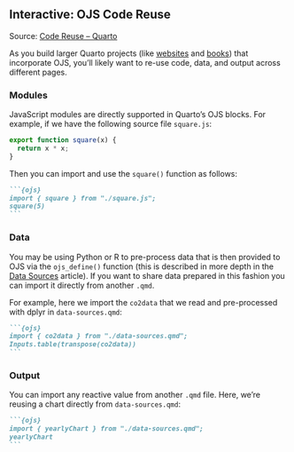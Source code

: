 ## Interactive: OJS Code Reuse

Source: [Code Reuse – Quarto](https://quarto.org/docs/interactive/ojs/code-reuse.html)

As you build larger Quarto projects (like [websites](https://quarto.org/docs/websites/) and [books](https://quarto.org/docs/books/)) that incorporate OJS, you’ll likely want to re-use code, data, and output across different pages.

### Modules

JavaScript modules are directly supported in Quarto’s OJS blocks. For example, if we have the following source file `square.js`:

```javascript
export function square(x) {
  return x * x;
}
```

Then you can import and use the `square()` function as follows:

````markdown
```{ojs}
import { square } from "./square.js";
square(5)
```
````

### Data

You may be using Python or R to pre-process data that is then provided to OJS via the `ojs_define()` function (this is described in more depth in the [Data Sources](https://quarto.org/docs/interactive/ojs/data-sources.html) article). If you want to share data prepared in this fashion you can import it directly from another `.qmd`.

For example, here we import the `co2data` that we read and pre-processed with dplyr in `data-sources.qmd`:

````markdown
```{ojs}
import { co2data } from "./data-sources.qmd";
Inputs.table(transpose(co2data))
```
````

### Output

You can import any reactive value from another `.qmd` file. Here, we’re reusing a chart directly from `data-sources.qmd`:

````markdown
```{ojs}
import { yearlyChart } from "./data-sources.qmd";
yearlyChart
```
````

